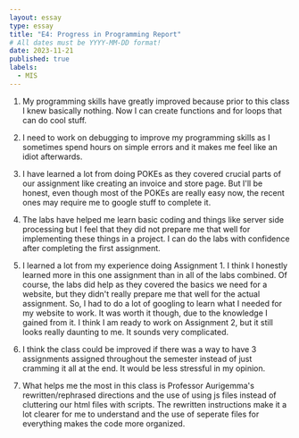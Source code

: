 ```yaml
---
layout: essay
type: essay
title: "E4: Progress in Programming Report"
# All dates must be YYYY-MM-DD format!
date: 2023-11-21
published: true
labels:
  - MIS
---
```


1. My programming skills have greatly improved because prior to this class I knew basically nothing. Now I can create functions and for loops that can do cool stuff.

2. I need to work on debugging to improve my programming skills as I sometimes spend hours on simple errors and it makes me feel like an idiot afterwards.

3. I have learned a lot from doing POKEs as they covered crucial parts of our assignment like creating an invoice and store page. But I'll be honest, even though most of the POKEs are really easy now, the recent ones may require me to google stuff to complete it.

4. The labs have helped me learn basic coding and things like server side processing but I feel that they did not prepare me that well for implementing these things in a project. I can do the labs with confidence after completing the first assignment.

5. I learned a lot from my experience doing Assignment 1. I think I honestly learned more in this one assignment than in all of the labs combined. Of course, the labs did help as they covered the basics we need for a website,
but they didn't really prepare me that well for the actual assignment. So, I had to do a lot of googling to learn what I needed for my website to work. It was worth it though, due to the knowledge I gained from it.
I think I am ready to work on Assignment 2, but it still looks really daunting to me. It sounds very complicated.

6. I think the class could be improved if there was a way to have 3 assignments assigned throughout the semester instead of just cramming it all at the end. It would be less stressful in my opinion.

7. What helps me the most in this class is Professor Aurigemma's rewritten/rephrased directions and the use of using js files instead of cluttering our html files with scripts. The rewritten instructions make it a lot clearer
for me to understand and the use of seperate files for everything makes the code more organized.

